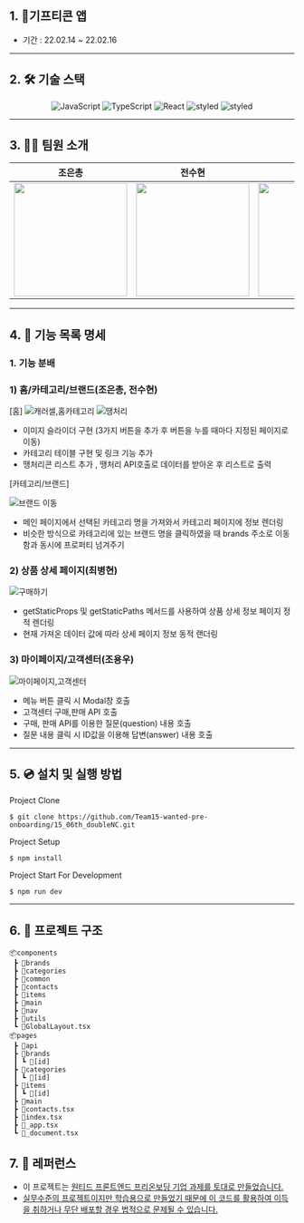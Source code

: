 ## 1. 🎁기프티콘 앱

- 기간 : 22.02.14 ~ 22.02.16

---

## 2. 🛠️ 기술 스택

<p align="center">
<img alt="JavaScript" src="https://img.shields.io/badge/javascript-%23323330.svg?style=for-the-badge&logo=javascript&logoColor=%23F7DF1E" />
<img alt="TypeScript" src = "https://img.shields.io/badge/TypeScript-%231572B6.svg?style=for-the-badge&logo=TypeScript&logoColor=white" />
<img alt="React" src="https://img.shields.io/badge/react-%2320232a.svg?style=for-the-badge&logo=react&logoColor=%2361DAFB" />
<img alt="styled" src="https://img.shields.io/badge/styled--components-DB7093?style=for-the-badge&logo=styled-components&logoColor=white" />
<img alt="styled" src="https://img.shields.io/badge/Next-black?style=for-the-badge&logo=next.js&logoColor=white" />  
</p>

---

## 3. 👋🏻 팀원 소개

|조은총|전수현|최병현|조용우|
|----|---|---|---|
|<img width="200px" src='https://avatars.githubusercontent.com/u/66837741?v=4'/>|<img width="200px" src="https://avatars.githubusercontent.com/u/89771577?v=4"/>|<img width="200px" src="https://avatars.githubusercontent.com/u/65222200?v=4"/>|<img width="200px" src='https://avatars.githubusercontent.com/u/89348550?v=4'>|
---

## 4. 📄 기능 목록 명세

### 1. 기능 분배

### 1) **홈/카테고리/브랜드(조은총, 전수현)**

[홈] 
 ![캐러셀,홈카테고리](https://user-images.githubusercontent.com/89348550/154171582-a546cef6-6891-4648-995d-6487a59592e9.gif)
 ![땡처리](https://user-images.githubusercontent.com/89348550/154171607-4bfabe55-4086-483d-adfe-1b380ff46920.gif)

- 이미지 슬라이더 구현 (3가지 버튼을 추가 후 버튼을 누를 때마다 지정된 페이지로 이동)
- 카테고리 테이블 구현 및 링크 기능 추가
- 땡처리콘 리스트 추가 , 땡처리 API호출로 데이터를 받아온 후 리스트로 출력

[카테고리/브랜드]
 
 ![브랜드 이동](https://user-images.githubusercontent.com/89348550/154171593-85b7254f-f401-41f9-a6e5-f34bd9ce6f50.gif)


- 메인 페이지에서 선택된 카테고리 명을 가져와서 카테고리 페이지에 정보 렌더링
- 비슷한 방식으로 카테고리에 있는 브랜드 명을 클릭하였을 때 brands 주소로 이동함과 동시에 프로퍼티 넘겨주기


### **2) 상품 상세 페이지(최병현)**
 ![구매하기](https://user-images.githubusercontent.com/89348550/154171633-f3b21491-3c5b-41c9-a66a-66dea1cb1914.gif) 

- getStaticProps 및 getStaticPaths 메서드를 사용하여 상품 상세 정보 페이지 정적 렌더링
- 현재 가져온 데이터 값에 따라 상세 페이지 정보 동적 랜더링

### **3) 마이페이지/고객센터(조용우)**

![마이페이지,고객센터](https://user-images.githubusercontent.com/89348550/154171530-ec9b3bc7-c0d6-4c29-bf37-7bc6586dd1f9.gif)

- 메뉴 버튼 클릭 시 Modal창 호출
- 고객센터 구매,판매 API 호출
- 구매, 판매 API를 이용한 질문(question) 내용 호출
- 질문 내용 클릭 시 ID값을 이용해 답변(answer) 내용 호출

---

## 5. 💿 설치 및 실행 방법

Project Clone

`$ git clone https://github.com/Team15-wanted-pre-onboarding/15_06th_doubleNC.git` 

Project Setup

`$ npm install`

Project Start For Development

`$ npm run dev`

---

## 6. 🌲 프로젝트 구조

```
📦components
 ┣ 📂brands
 ┣ 📂categories
 ┣ 📂common
 ┣ 📂contacts
 ┣ 📂items
 ┣ 📂main
 ┣ 📂nav
 ┣ 📂utils
 ┗ 📜GlobalLayout.tsx
📦pages
 ┣ 📂api
 ┣ 📂brands
 ┃ ┗ 📂[id]
 ┣ 📂categories
 ┃ ┗ 📂[id]
 ┣ 📂items
 ┃ ┗ 📂[id]
 ┣ 📂main
 ┣ 📜contacts.tsx
 ┣ 📜index.tsx
 ┣ 📜_app.tsx
 ┗ 📜_document.tsx
```

## 7. 📕 레퍼런스

- 이 프로젝트는 <u>[원티드 프론트엔드 프리온보딩](https://www.wanted.co.kr/events/pre_onboarding_course_6) 기업 과제를 토대로 만들었습니다.
- 실무수준의 프로젝트이지만 학습용으로 만들었기 때문에 이 코드를 활용하여 이득을 취하거나 무단 배포할 경우 법적으로 문제될 수 있습니다.
